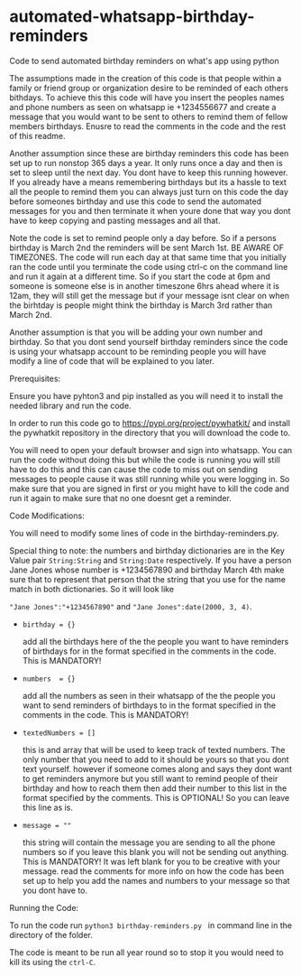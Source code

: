 # automated-whatsapp-birthday-reminders
Code to send automated birthday reminders on what's app using python

The assumptions made in the creation of this code is that people within a family or friend group or organization desire to be reminded of each others bithdays. To achieve this this code will have you insert the peoples names and phone numbers as seen on whatsapp ie +1234556677 and create a message that you would want to be sent to others to remind them of fellow members birthdays. Enusre to read the comments in the code and the rest of this readme. 

Another assumption since these are birthday reminders this code has been set up to run nonstop 365 days a year. It only runs once a day and then is set to sleep until the next day.
You dont have to keep this running however. If you already have a means remembering birthdays but its a hassle to text all the people to remind them you can always just turn on this code the day before someones birthday and use this code to send the automated messages for you and then terminate it when youre done that way you dont have to keep copying and pasting messages and all that.

Note the code is set to remind people only a day before. So if a persons birthday is March 2nd the reminders will be sent March 1st. BE AWARE OF TIMEZONES. The code will run each day at that same time that you initially ran the code until you terminate the code using ctrl-c on the command line and run it again at a different time. So if you start the code at 6pm and someone is someone else is in another timeszone 6hrs ahead where it is 12am, they will still get the message but if your message isnt clear on when the birhtday is people might think the birthday is March 3rd rather than March 2nd.

Another assumption is that you will be adding your own number and birthday. So that you dont send yourself birthday reminders since the code is using your whatsapp account to be reminding people you will have modify a line of code that will be explained to you later.


Prerequisites:

Ensure you have pyhton3 and pip installed as you will need it to install the needed library and run the code.

In order to run this code go to https://pypi.org/project/pywhatkit/ and install the pywhatkit repository in the directory that you will download the code to.

You will need to open your default browser and sign into whatsapp. You can run the code without doing this but while the code is running you will still have to do this and this can cause the code to miss out on sending messages to people cause it was still running while you were logging in. So make sure that you are signed in first or you might have to kill the code and run it again to make sure that no one doesnt get a reminder.

Code Modifications: 

You will need to modify some lines of code in the birthday-reminders.py.

Special thing to note: the numbers and birthday dictionaries are in the Key Value pair ```String:String``` and ```String:Date``` respectively. If you have a person Jane Jones whose number is +1234567890 and birthday March 4th make sure that to represent that person that the string that you use for the name match in both dictionaries. So it will look like

```"Jane Jones":"+1234567890"``` and ```"Jane Jones":date(2000, 3, 4)```.

- ```birthday = {} ```

  add all the birthdays here of the the people you want to have reminders of birthdays for in the format specified in the comments in the code. This is MANDATORY!
  
- ``` numbers  = {} ```

  add all the numbers as seen in their whatsapp of the the people you want to send reminders of birthdays to in the format specified in the comments in the code. This is MANDATORY!
  
- ```textedNumbers = []```

  this is and array that will be used to keep track of texted numbers. The only number that you need to add to it should be yours so that you dont text yourself. however if someone comes along and says they dont want to get reminders anymore but you still want to remind people of their birthday and how to reach them then add their number to this list in the format specified by the comments. This is OPTIONAL! So you can leave this line as is.

- ```message = ""```

  this string will contain the message you are sending to all the phone numbers so if you leave this blank you will not be sending out anything. This is MANDATORY! It was left blank for you to be creative with your message. read the comments for more info on how the code has been set up to help you add the names and numbers to your message so that you dont have to.
  
Running the Code:

To run the code run ```python3 birthday-reminders.py ``` in command line in the directory of the folder.

The code is meant to be run all year round so to stop it you would need to kill its using the ```ctrl-C```.
